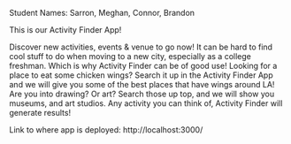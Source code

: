Student Names: Sarron, Meghan, Connor, Brandon

This is our Activity Finder App!

Discover new activities, events & venue to go now! It can be hard to find cool stuff to do when moving to a new city, especially as a college freshman. Which is why Activity Finder can be of good use! Looking for a place to eat some chicken wings? Search it up in the Activity Finder App and we will give you some of the best places that have wings around LA! Are you into drawing? Or art? Search those up top, and we will show you museums, and art studios. Any activity you can think of, Activity Finder will generate results!

Link to where app is deployed: http://localhost:3000/
